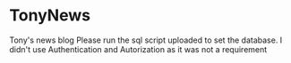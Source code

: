 # TonyNews
Tony's news blog
Please run the sql script uploaded to set the database.
I didn't use Authentication and Autorization as it was not a requirement 

